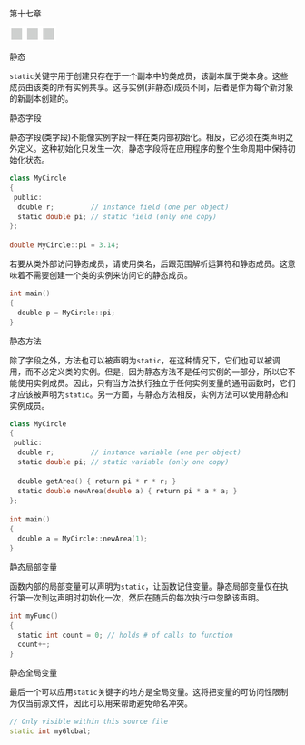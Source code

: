 第十七章

![image](img/frontdot.jpg)

静态

`static`关键字用于创建只存在于一个副本中的类成员，该副本属于类本身。这些成员由该类的所有实例共享。这与实例(非静态)成员不同，后者是作为每个新对象的新副本创建的。

静态字段

静态字段(类字段)不能像实例字段一样在类内部初始化。相反，它必须在类声明之外定义。这种初始化只发生一次，静态字段将在应用程序的整个生命周期中保持初始化状态。

```cpp
class MyCircle
{
 public:
  double r;         // instance field (one per object)
  static double pi; // static field (only one copy)
};

double MyCircle::pi = 3.14;
```

若要从类外部访问静态成员，请使用类名，后跟范围解析运算符和静态成员。这意味着不需要创建一个类的实例来访问它的静态成员。

```cpp
int main()
{
  double p = MyCircle::pi;
}
```

静态方法

除了字段之外，方法也可以被声明为`static`，在这种情况下，它们也可以被调用，而不必定义类的实例。但是，因为静态方法不是任何实例的一部分，所以它不能使用实例成员。因此，只有当方法执行独立于任何实例变量的通用函数时，它们才应该被声明为`static`。另一方面，与静态方法相反，实例方法可以使用静态和实例成员。

```cpp
class MyCircle
{
 public:
  double r;         // instance variable (one per object)
  static double pi; // static variable (only one copy)

  double getArea() { return pi * r * r; }
  static double newArea(double a) { return pi * a * a; }
};

int main()
{
  double a = MyCircle::newArea(1);
}
```

静态局部变量

函数内部的局部变量可以声明为`static`，让函数记住变量。静态局部变量仅在执行第一次到达声明时初始化一次，然后在随后的每次执行中忽略该声明。

```cpp
int myFunc()
{
  static int count = 0; // holds # of calls to function
  count++;
}
```

静态全局变量

最后一个可以应用`static`关键字的地方是全局变量。这将把变量的可访问性限制为仅当前源文件，因此可以用来帮助避免命名冲突。

```cpp
// Only visible within this source file
static int myGlobal;
```